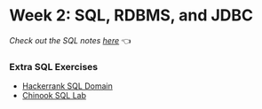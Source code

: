# Week 2: SQL, RDBMS, and JDBC
*Check out the SQL notes [here](https://github.com/220214-Enterprise-Angular/demos/blob/main/2-persistence/notes/sql.md)* 👈

### Extra SQL Exercises
- [Hackerrank SQL Domain](https://www.hackerrank.com/domains/sql)
- [Chinook SQL Lab](https://github.com/220214-Enterprise-Angular/demos/blob/main/2-persistence/scripts/chinook-challenge.md)
